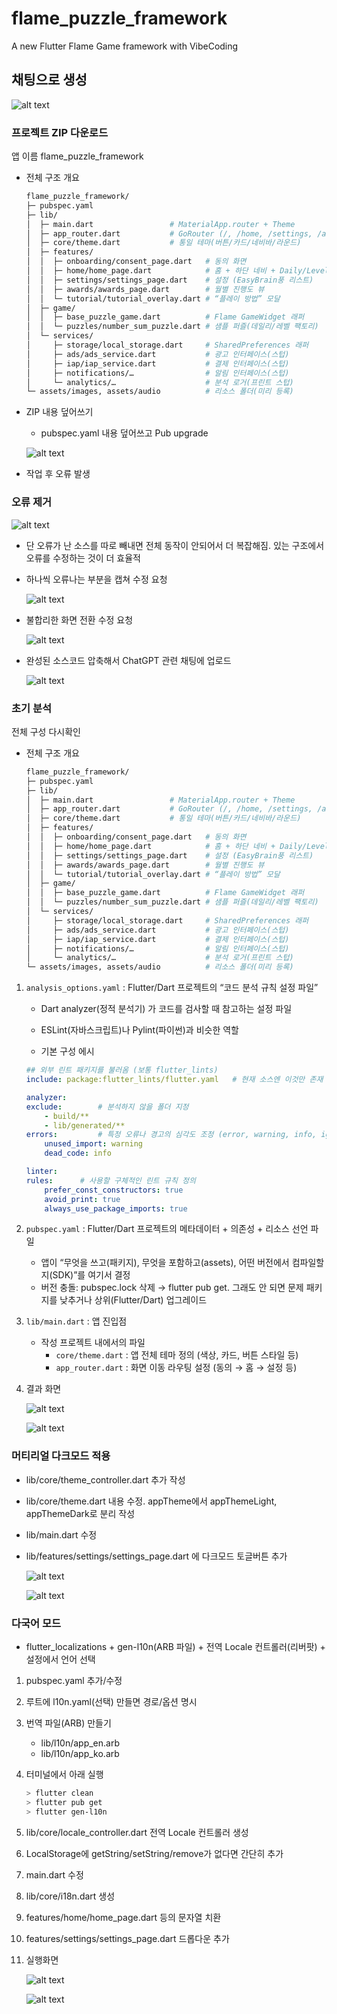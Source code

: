 # flame_puzzle_framework

A new Flutter Flame Game framework with VibeCoding

## 채팅으로 생성

![alt text](image.png)

### 프로젝트 ZIP 다운로드

앱 이름 flame_puzzle_framework

- 전체 구조 개요

    ```bash
    flame_puzzle_framework/
    ├─ pubspec.yaml
    ├─ lib/
    │  ├─ main.dart                 # MaterialApp.router + Theme
    │  ├─ app_router.dart           # GoRouter (/, /home, /settings, /awards)
    │  ├─ core/theme.dart           # 통일 테마(버튼/카드/네비바/라운드)
    │  ├─ features/
    │  │  ├─ onboarding/consent_page.dart   # 동의 화면
    │  │  ├─ home/home_page.dart            # 홈 + 하단 네비 + Daily/Level 버튼
    │  │  ├─ settings/settings_page.dart    # 설정 (EasyBrain풍 리스트)
    │  │  ├─ awards/awards_page.dart        # 월별 진행도 뷰
    │  │  └─ tutorial/tutorial_overlay.dart # “플레이 방법” 모달
    │  ├─ game/
    │  │  ├─ base_puzzle_game.dart          # Flame GameWidget 래퍼
    │  │  └─ puzzles/number_sum_puzzle.dart # 샘플 퍼즐(데일리/레벨 팩토리)
    │  └─ services/
    │     ├─ storage/local_storage.dart     # SharedPreferences 래퍼
    │     ├─ ads/ads_service.dart           # 광고 인터페이스(스텁)
    │     ├─ iap/iap_service.dart           # 결제 인터페이스(스텁)
    │     ├─ notifications/…                # 알림 인터페이스(스텁)
    │     └─ analytics/…                    # 분석 로거(프린트 스텁)
    └─ assets/images, assets/audio          # 리소스 폴더(미리 등록)
    ```

- ZIP 내용 덮어쓰기

    - pubspec.yaml 내용 덮어쓰고 Pub upgrade

    ![alt text](image-1.png)

- 작업 후 오류 발생

### 오류 제거

![alt text](image-2.png)

- 단 오류가 난 소스를 따로 빼내면 전체 동작이 안되어서 더 복잡해짐. 있는 구조에서 오류를 수정하는 것이 더 효율적

- 하나씩 오류나는 부분을 캡쳐 수정 요청

    ![alt text](image-3.png)

- 불합리한 화면 전환 수정 요청

    ![alt text](image-4.png)

- 완성된 소스코드 압축해서 ChatGPT 관련 채팅에 업로드

    ![alt text](image-5.png)



### 초기 분석

전체 구성 다시확인

- 전체 구조 개요

    ```bash
    flame_puzzle_framework/
    ├─ pubspec.yaml
    ├─ lib/
    │  ├─ main.dart                 # MaterialApp.router + Theme
    │  ├─ app_router.dart           # GoRouter (/, /home, /settings, /awards)
    │  ├─ core/theme.dart           # 통일 테마(버튼/카드/네비바/라운드)
    │  ├─ features/
    │  │  ├─ onboarding/consent_page.dart   # 동의 화면
    │  │  ├─ home/home_page.dart            # 홈 + 하단 네비 + Daily/Level 버튼
    │  │  ├─ settings/settings_page.dart    # 설정 (EasyBrain풍 리스트)
    │  │  ├─ awards/awards_page.dart        # 월별 진행도 뷰
    │  │  └─ tutorial/tutorial_overlay.dart # “플레이 방법” 모달
    │  ├─ game/
    │  │  ├─ base_puzzle_game.dart          # Flame GameWidget 래퍼
    │  │  └─ puzzles/number_sum_puzzle.dart # 샘플 퍼즐(데일리/레벨 팩토리)
    │  └─ services/
    │     ├─ storage/local_storage.dart     # SharedPreferences 래퍼
    │     ├─ ads/ads_service.dart           # 광고 인터페이스(스텁)
    │     ├─ iap/iap_service.dart           # 결제 인터페이스(스텁)
    │     ├─ notifications/…                # 알림 인터페이스(스텁)
    │     └─ analytics/…                    # 분석 로거(프린트 스텁)
    └─ assets/images, assets/audio          # 리소스 폴더(미리 등록)
    ```

1. `analysis_options.yaml` : Flutter/Dart 프로젝트의 “코드 분석 규칙 설정 파일”
    - Dart analyzer(정적 분석기) 가 코드를 검사할 때 참고하는 설정 파일
    - ESLint(자바스크립트)나 Pylint(파이썬)과 비슷한 역할

    - 기본 구성 에시
    ```yaml
    ## 외부 린트 패키지를 불러옴 (보통 flutter_lints)
    include: package:flutter_lints/flutter.yaml   # 현재 소스엔 이것만 존재

    analyzer:
    exclude:        # 분석하지 않을 폴더 지정
        - build/**
        - lib/generated/**
    errors:         # 특정 오류나 경고의 심각도 조정 (error, warning, info, ignore)
        unused_import: warning
        dead_code: info

    linter:
    rules:      # 사용할 구체적인 린트 규칙 정의
        prefer_const_constructors: true
        avoid_print: true
        always_use_package_imports: true
    ```

2. `pubspec.yaml` : Flutter/Dart 프로젝트의 메타데이터 + 의존성 + 리소스 선언 파일

    - 앱이 “무엇을 쓰고(패키지), 무엇을 포함하고(assets), 어떤 버전에서 컴파일할지(SDK)”를 여기서 결정
    - 버전 충돌: pubspec.lock 삭제 → flutter pub get. 그래도 안 되면 문제 패키지를 낮추거나 상위(Flutter/Dart) 업그레이드

3. `lib/main.dart` : 앱 진입점
    
    - 작성 프로젝트 내에서의 파일
        - `core/theme.dart` : 앱 전체 테마 정의 (색상, 카드, 버튼 스타일 등)
        - `app_router.dart` : 화면 이동 라우팅 설정 (동의 → 홈 → 설정 등)

4. 결과 화면

    ![alt text](img_20251024_001.jpg)

    ![alt text](img_20251024_007.jpg)

### 머티리얼 다크모드 적용

- lib/core/theme_controller.dart 추가 작성
- lib/core/theme.dart 내용 수정. appTheme에서 appThemeLight, appThemeDark로 분리 작성
- lib/main.dart 수정
- lib/features/settings/settings_page.dart 에 다크모드 토글버튼 추가

    ![alt text](image-6.png)

    ![alt text](image-7.png)


### 다국어 모드 

- flutter_localizations + gen-l10n(ARB 파일) + 전역 Locale 컨트롤러(리버팟) + 설정에서 언어 선택

1. pubspec.yaml 추가/수정

2. 루트에 l10n.yaml(선택) 만들면 경로/옵션 명시

3. 번역 파일(ARB) 만들기
    - lib/l10n/app_en.arb
    - lib/l10n/app_ko.arb

4. 터미널에서 아래 실행

    ```bash
    > flutter clean
    > flutter pub get
    > flutter gen-l10n
    ```

5. lib/core/locale_controller.dart 전역 Locale 컨트롤러 생성

6. LocalStorage에 getString/setString/remove가 없다면 간단히 추가

7. main.dart 수정 

8. lib/core/i18n.dart 생성


9. features/home/home_page.dart 등의 문자열 치환

10. features/settings/settings_page.dart 드롭다운 추가

11. 실행화면

    ![alt text](image-8.png)

    ![alt text](image-9.png)
